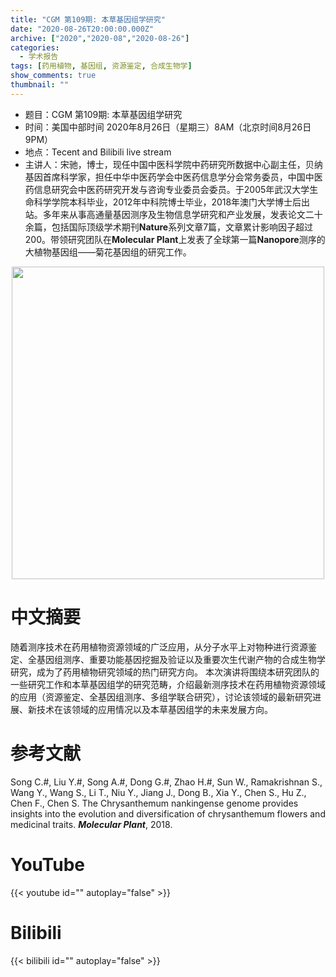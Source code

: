 ```yaml
---
title: "CGM 第109期: 本草基因组学研究"
date: "2020-08-26T20:00:00.000Z"
archive: ["2020","2020-08","2020-08-26"]
categories:
  - 学术报告
tags: [药用植物, 基因组, 资源鉴定, 合成生物学]
show_comments: true
thumbnail: ""
---
```


- 题目：CGM 第109期: 本草基因组学研究
- 时间：美国中部时间 2020年8月26日（星期三）8AM（北京时间8月26日9PM）
- 地点：Tecent and Bilibili live stream
- 主讲人：宋驰，博士，现任中国中医科学院中药研究所数据中心副主任，贝纳基因首席科学家，担任中华中医药学会中医药信息学分会常务委员，中国中医药信息研究会中医药研究开发与咨询专业委员会委员。于2005年武汉大学生命科学学院本科毕业，2012年中科院博士毕业，2018年澳门大学博士后出站。多年来从事高通量基因测序及生物信息学研究和产业发展，发表论文二十余篇，包括国际顶级学术期刊**Nature**系列文章7篇，文章累计影响因子超过200。带领研究团队在**Molecular Plant**上发表了全球第一篇**Nanopore**测序的大植物基因组——菊花基因组的研究工作。

<div align="center">
<img src="https://i.loli.net/2020/08/23/73lkeL1W2XSJgov.jpg" height=500>
</div>

# 中文摘要

随着测序技术在药用植物资源领域的广泛应用，从分子水平上对物种进行资源鉴定、全基因组测序、重要功能基因挖掘及验证以及重要次生代谢产物的合成生物学研究，成为了药用植物研究领域的热门研究方向。
本次演讲将围绕本研究团队的一些研究工作和本草基因组学的研究范畴，介绍最新测序技术在药用植物资源领域的应用（资源鉴定、全基因组测序、多组学联合研究），讨论该领域的最新研究进展、新技术在该领域的应用情况以及本草基因组学的未来发展方向。


# 参考文献

Song C.#, Liu Y.#, Song A.#, Dong G.#, Zhao H.#, Sun W., Ramakrishnan S., Wang Y., Wang S., Li T., Niu Y., Jiang J., Dong B., Xia Y., Chen S., Hu Z., Chen F., Chen S. The Chrysanthemum nankingense genome provides insights into the evolution and diversification of chrysanthemum flowers and medicinal traits. ***Molecular Plant***, 2018.

# YouTube

{{< youtube id="" autoplay="false" >}}

# Bilibili

{{< bilibili id="" autoplay="false" >}}


